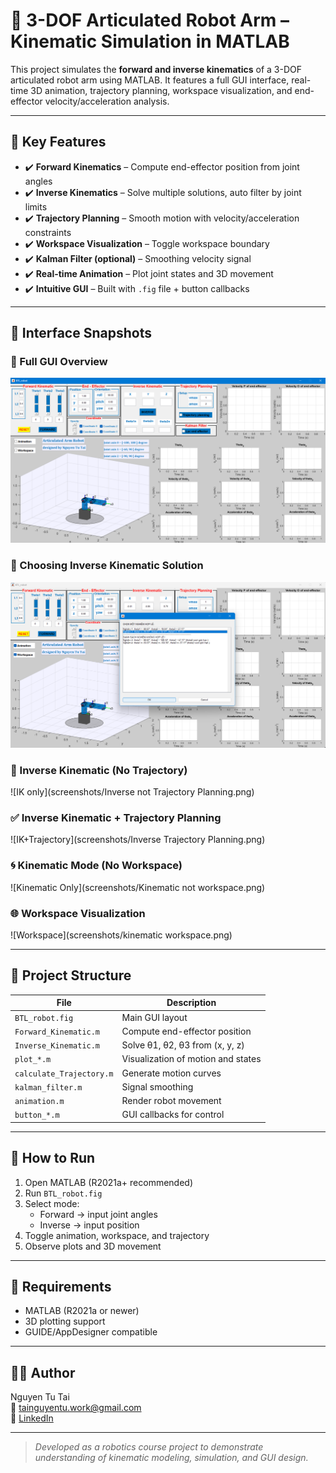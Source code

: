 # 🤖 3-DOF Articulated Robot Arm – Kinematic Simulation in MATLAB

This project simulates the **forward and inverse kinematics** of a 3-DOF articulated robot arm using MATLAB. It features a full GUI interface, real-time 3D animation, trajectory planning, workspace visualization, and end-effector velocity/acceleration analysis.

---

## 🎯 Key Features

- ✔️ **Forward Kinematics** – Compute end-effector position from joint angles  
- ✔️ **Inverse Kinematics** – Solve multiple solutions, auto filter by joint limits  
- ✔️ **Trajectory Planning** – Smooth motion with velocity/acceleration constraints  
- ✔️ **Workspace Visualization** – Toggle workspace boundary  
- ✔️ **Kalman Filter (optional)** – Smoothing velocity signal  
- ✔️ **Real-time Animation** – Plot joint states and 3D movement  
- ✔️ **Intuitive GUI** – Built with `.fig` file + button callbacks

---

## 📸 Interface Snapshots

### 🔧 Full GUI Overview
![GUI](screenshots/GUI.png)

### 🔄 Choosing Inverse Kinematic Solution
![Choose IK](screenshots/choose_Inverse.png)

### 🚫 Inverse Kinematic (No Trajectory)
![IK only](screenshots/Inverse not Trajectory Planning.png)

### ✅ Inverse Kinematic + Trajectory Planning
![IK+Trajectory](screenshots/Inverse Trajectory Planning.png)

### 🌀 Kinematic Mode (No Workspace)
![Kinematic Only](screenshots/Kinematic not workspace.png)

### 🌐 Workspace Visualization
![Workspace](screenshots/kinematic workspace.png)

---

## 📁 Project Structure

| File | Description |
|------|-------------|
| `BTL_robot.fig` | Main GUI layout |
| `Forward_Kinematic.m` | Compute end-effector position |
| `Inverse_Kinematic.m` | Solve θ1, θ2, θ3 from (x, y, z) |
| `plot_*.m` | Visualization of motion and states |
| `calculate_Trajectory.m` | Generate motion curves |
| `kalman_filter.m` | Signal smoothing |
| `animation.m` | Render robot movement |
| `button_*.m` | GUI callbacks for control |

---

## 🚀 How to Run

1. Open MATLAB (R2021a+ recommended)  
2. Run `BTL_robot.fig`  
3. Select mode:  
   - Forward → input joint angles  
   - Inverse → input position  
4. Toggle animation, workspace, and trajectory  
5. Observe plots and 3D movement

---

## 📌 Requirements

- MATLAB (R2021a or newer)
- 3D plotting support
- GUIDE/AppDesigner compatible

---

## 👨‍💻 Author

Nguyen Tu Tai  
📧 [tainguyentu.work@gmail.com](mailto:tainguyentu.work@gmail.com)  
🔗 [LinkedIn](https://www.linkedin.com/in/nguyentutai0502)

---

> *Developed as a robotics course project to demonstrate understanding of kinematic modeling, simulation, and GUI design.*



